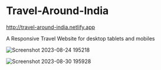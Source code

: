 # Travel-Around-India
http://travel-around-india.netlify.app  
	
A Responsive Travel Website for desktop tablets and mobiles

![Screenshot 2023-08-24 195218](https://github.com/shubzzz12/Travel-Around-India/assets/81157185/9550e95c-3f20-43f3-a244-682a15149a94)

![Screenshot 2023-08-30 195928](https://github.com/shubzzz12/Travel-Around-India/assets/81157185/99c090ac-3a18-4afa-aefa-3801da45795f)


